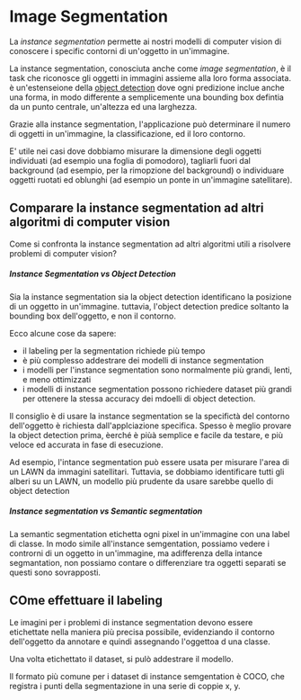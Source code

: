 # Image Segmentation

La *instance segmentation* permette ai nostri modelli di computer vision di conoscere i specific contorni di un'oggetto in un'immagine.

La instance segmentation, conosciuta anche come *image segmentation*, è il task che riconosce gli oggetti in immagini assieme alla loro forma associata. è un'estenseione della [object detection](./object_detection.md) dove ogni predizione inclue anche una forma, in modo differente a semplicemente una bounding box defintia da un punto centrale, un'altezza ed una larghezza.

Grazie alla instance segmentation, l'applicazione può determinare il numero di oggetti in un'immagine, la classificazione, ed il loro contorno.

E' utile nei casi dove dobbiamo misurare la dimensione degli oggetti individuati (ad esempio una foglia di pomodoro), tagliarli fuori dal background (ad esempio, per la rimopzione del background) o individuare oggetti ruotati ed oblunghi (ad esempio un ponte in un'immagine satellitare).

## Comparare la instance segmentation ad altri algoritmi di computer vision

Come si confronta la instance segmentation ad altri algoritmi utili a risolvere problemi di computer vision?

##### Instance Segmentation vs Object Detection

Sia la instance segmentation sia la object detection identificano la posizione di un oggetto in un'immagine. tuttavia, l'object detection predice soltanto la bounding box dell'oggetto, e non il contorno.

Ecco alcune cose da sapere:

* il labeling per la segmentation richiede più tempo
* è più complesso addestrare dei modelli di instance segmentation
* i modelli per  l'instance segmentation sono normalmente più grandi, lenti, e meno ottimizzati
* i modelli di instance segmentation possono richiedere dataset più grandi per ottenere la stessa accuracy dei mdoelli di object detection.

Il consiglio è di usare la instance segmentation se la specifictà del contorno dell'oggetto è richiesta dall'applciazione specifica. Spesso è meglio provare la object detection prima, èerché è piùà semplice e facile da testare, e più veloce ed accurata in fase di esecuzione.

Ad esempio, l'intance segmentation può essere usata per misurare l'area di un LAWN da immagini satellitari. Tuttavia, se dobbiamo identificare tutti gli alberi su un LAWN, un modello più prudente da usare sarebbe quello di object detection

##### Instance segmentation vs Semantic segmentation

La semantic segmentation etichetta ogni pixel in un'immagine con una label di classe. In modo simile all'instance semgentation, possiamo vedere i controrni di un oggetto in un'immagine, ma  adifferenza della intance segmantation, non possiamo contare o differenziare tra oggetti separati se questi sono sovrapposti.

## COme effettuare il labeling

Le imagini per i problemi di instance segmentation devono essere etichettate nella maniera più precisa possibile, evidenziando il contorno dell'oggetto da annotare e quindi assegnando l'oggettoa d una classe.

Una volta etichettato il dataset, si pulò addestrare il modello.

Il formato più comune per i dataset di instance semgentation è COCO, che registra i punti della segmentazione in una serie di coppie x, y.

